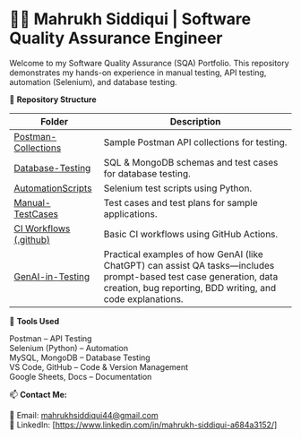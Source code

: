 # 👩‍💻 Mahrukh Siddiqui | Software Quality Assurance Engineer

Welcome to my Software Quality Assurance (SQA) Portfolio. This repository demonstrates my hands-on experience in manual testing, API testing, automation (Selenium), and database testing.

📂 **Repository Structure** 

| Folder               | Description                                      |
|----------------------|--------------------------------------------------|
| [Postman-Collections](https://github.com/mahrukhsiddiqui44/Postman-Collections.git) | Sample Postman API collections for testing.      |
| [Database-Testing](https://github.com/mahrukhsiddiqui44/Database-Testing.git)      | SQL & MongoDB schemas and test cases for database testing. |
| [AutomationScripts](https://github.com/mahrukhsiddiqui44/Automation-Scripts.git)   | Selenium test scripts using Python.              |
| [Manual-TestCases](https://github.com/mahrukhsiddiqui44/Manual-Testing.git)        | Test cases and test plans for sample applications. |
| [CI Workflows (.github)](https://github.com/mahrukhsiddiqui44/.github.git)         | Basic CI workflows using GitHub Actions.         |
| [GenAI-in-Testing](https://github.com/mahrukhsiddiqui44/GenAI-in-Testing.git)         | Practical examples of how GenAI (like ChatGPT) can assist QA tasks—includes prompt-based test case generation, data creation, bug reporting, BDD writing, and code explanations.         |


🔧 **Tools Used**

Postman – API Testing  
Selenium (Python) – Automation  
MySQL, MongoDB – Database Testing  
VS Code, GitHub – Code & Version Management  
Google Sheets, Docs – Documentation


📫 **Contact Me:**  

📧 Email: mahrukhsiddiqui44@gmail.com  
🔗 LinkedIn: [https://www.linkedin.com/in/mahrukh-siddiqui-a684a3152/]

